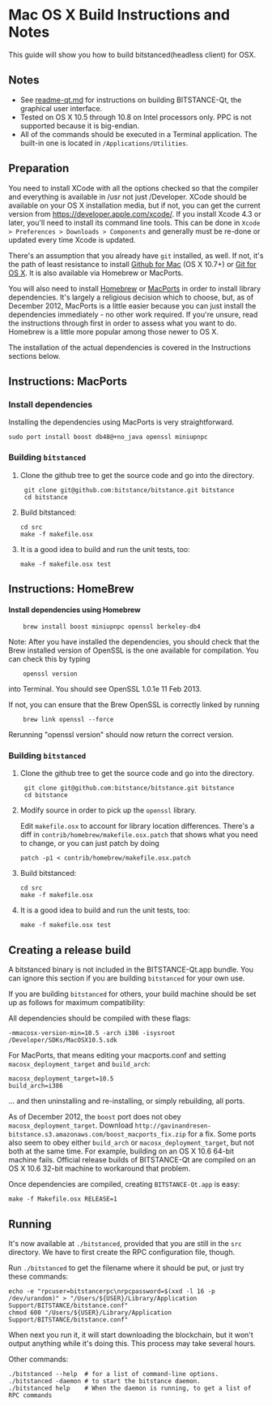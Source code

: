 Mac OS X Build Instructions and Notes
====================================
This guide will show you how to build bitstanced(headless client) for OSX.

Notes
-----

* See [readme-qt.md](readme-qt.md) for instructions on building BITSTANCE-Qt, the
graphical user interface.
* Tested on OS X 10.5 through 10.8 on Intel processors only. PPC is not
supported because it is big-endian.
* All of the commands should be executed in a Terminal application. The
built-in one is located in `/Applications/Utilities`.

Preparation
-----------

You need to install XCode with all the options checked so that the compiler
and everything is available in /usr not just /Developer. XCode should be
available on your OS X installation media, but if not, you can get the
current version from https://developer.apple.com/xcode/. If you install
Xcode 4.3 or later, you'll need to install its command line tools. This can
be done in `Xcode > Preferences > Downloads > Components` and generally must
be re-done or updated every time Xcode is updated.

There's an assumption that you already have `git` installed, as well. If
not, it's the path of least resistance to install [Github for Mac](https://mac.github.com/)
(OS X 10.7+) or
[Git for OS X](https://code.google.com/p/git-osx-installer/). It is also
available via Homebrew or MacPorts.

You will also need to install [Homebrew](http://mxcl.github.io/homebrew/)
or [MacPorts](https://www.macports.org/) in order to install library
dependencies. It's largely a religious decision which to choose, but, as of
December 2012, MacPorts is a little easier because you can just install the
dependencies immediately - no other work required. If you're unsure, read
the instructions through first in order to assess what you want to do.
Homebrew is a little more popular among those newer to OS X.

The installation of the actual dependencies is covered in the Instructions
sections below.

Instructions: MacPorts
----------------------

### Install dependencies

Installing the dependencies using MacPorts is very straightforward.

    sudo port install boost db48@+no_java openssl miniupnpc

### Building `bitstanced`

1. Clone the github tree to get the source code and go into the directory.

        git clone git@github.com:bitstance/bitstance.git bitstance
        cd bitstance

2.  Build bitstanced:

        cd src
        make -f makefile.osx

3.  It is a good idea to build and run the unit tests, too:

        make -f makefile.osx test

Instructions: HomeBrew
----------------------

#### Install dependencies using Homebrew

        brew install boost miniupnpc openssl berkeley-db4

Note: After you have installed the dependencies, you should check that the Brew installed version of OpenSSL is the one available for compilation. You can check this by typing

        openssl version

into Terminal. You should see OpenSSL 1.0.1e 11 Feb 2013.

If not, you can ensure that the Brew OpenSSL is correctly linked by running

        brew link openssl --force

Rerunning "openssl version" should now return the correct version.

### Building `bitstanced`

1. Clone the github tree to get the source code and go into the directory.

        git clone git@github.com:bitstance/bitstance.git bitstance
        cd bitstance

2.  Modify source in order to pick up the `openssl` library.

    Edit `makefile.osx` to account for library location differences. There's a
    diff in `contrib/homebrew/makefile.osx.patch` that shows what you need to
    change, or you can just patch by doing

        patch -p1 < contrib/homebrew/makefile.osx.patch

3.  Build bitstanced:

        cd src
        make -f makefile.osx

4.  It is a good idea to build and run the unit tests, too:

        make -f makefile.osx test

Creating a release build
------------------------

A bitstanced binary is not included in the BITSTANCE-Qt.app bundle. You can ignore
this section if you are building `bitstanced` for your own use.

If you are building `bitstanced` for others, your build machine should be set up
as follows for maximum compatibility:

All dependencies should be compiled with these flags:

    -mmacosx-version-min=10.5 -arch i386 -isysroot /Developer/SDKs/MacOSX10.5.sdk

For MacPorts, that means editing your macports.conf and setting
`macosx_deployment_target` and `build_arch`:

    macosx_deployment_target=10.5
    build_arch=i386

... and then uninstalling and re-installing, or simply rebuilding, all ports.

As of December 2012, the `boost` port does not obey `macosx_deployment_target`.
Download `http://gavinandresen-bitstance.s3.amazonaws.com/boost_macports_fix.zip`
for a fix. Some ports also seem to obey either `build_arch` or
`macosx_deployment_target`, but not both at the same time. For example, building
on an OS X 10.6 64-bit machine fails. Official release builds of BITSTANCE-Qt are
compiled on an OS X 10.6 32-bit machine to workaround that problem.

Once dependencies are compiled, creating `BITSTANCE-Qt.app` is easy:

    make -f Makefile.osx RELEASE=1

Running
-------

It's now available at `./bitstanced`, provided that you are still in the `src`
directory. We have to first create the RPC configuration file, though.

Run `./bitstanced` to get the filename where it should be put, or just try these
commands:

    echo -e "rpcuser=bitstancerpc\nrpcpassword=$(xxd -l 16 -p /dev/urandom)" > "/Users/${USER}/Library/Application Support/BITSTANCE/bitstance.conf"
    chmod 600 "/Users/${USER}/Library/Application Support/BITSTANCE/bitstance.conf"

When next you run it, it will start downloading the blockchain, but it won't
output anything while it's doing this. This process may take several hours.

Other commands:

    ./bitstanced --help  # for a list of command-line options.
    ./bitstanced -daemon # to start the bitstance daemon.
    ./bitstanced help    # When the daemon is running, to get a list of RPC commands

